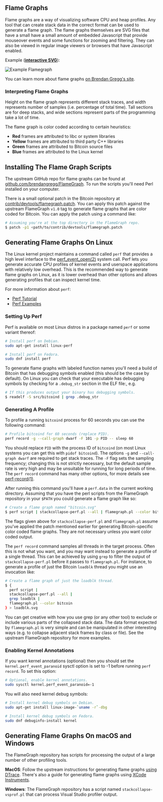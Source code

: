 ## Flame Graphs

Flame graphs are a way of visualizing software CPU and heap profiles. Any tool
that can create stack data in the correct format can be used to generate a flame
graph. The flame graphs themselves are SVG files that have a small have a small
amount of embedded Javascript that provide mouseover events and some functions
for zooming and filtering. They can also be viewed in regular image viewers or
browsers that have Javascript enabled.

Example (**[interactive SVG](https://monad.io/bitcoin-flamegraph.svg)**):

![Example Flamegraph](https://monad.io/bitcoin-flamegraph.svg)

You can learn more about flame graphs
[on Brendan Gregg's site](http://www.brendangregg.com/flamegraphs.html).

### Interpreting Flame Graphs

Height on the flame graph represents different stack traces, and width
represents number of samples (i.e. percentage of total time). Tall sections are
for deep stacks, and wide sections represent parts of the programming take a lot
of time.

The flame graph is color coded according to certain heuristics:

 * **Red** frames are attributed to libc or system libraries
 * **Yellow** frames are attributed to third party C++ libraries
 * **Green** frames are attributed to Bitcoin source files
 * **Blue** frames are attributed to the Linux kernel

## Installing The Flame Graph Scripts

The upstream GitHub repo for flame graphs can be found at
[github.com/brendangregg/FlameGraph](https://github.com/brendangregg/FlameGraph).
To run the scripts you'll need Perl installed on your computer.

There is a small optional patch in the Bitcoin repository at
[contrib/devtools/flamegraph.patch](/contrib/devtools/flamegraph.patch). You can
apply this patch against the upstream FlameGraph `v1.0` tag to generate flame
graphs that are color coded for Bitcoin. You can apply the patch using a command
like:

```bash
# Assuming you're at the top directory in the FlameGraph repo.
$ patch -p1 <path/to/contrib/devtools/flamegraph.patch
```

## Generating Flame Graphs On Linux

The Linux kernel project maintains a command called `perf` that provides a high
level interface to the
[perf_event_open(2)](http://www.man7.org/linux/man-pages/man2/perf_event_open.2.html)
system call. Perf lets you generate accurate CPU profiles of kernel events and
userspace applications with relatively low overhead. This is the recommended way
to generate flame graphs on Linux, as it is lower overhead than other options
and allows generating profiles that can inspect kernel time.

For more information about `perf`:

 * [Perf Tutorial](https://perf.wiki.kernel.org/index.php/Tutorial)
 * [Perf Examples](http://www.brendangregg.com/perf.html)

### Setting Up Perf

Perf is available on most Linux distros in a package named `perf` or some
variant thereof:

```bash
# Install perf on Debian.
sudo apt-get install linux-perf

# Install perf on Fedora.
sudo dnf install perf
```

To generate flame graphs with labeled function names you'll need a build of
Bitcoin that has debugging symbols enabled (this should be the case by default).
On Linux you can check that your executable has debugging symbols by checking for a
`.debug_str` section in the ELF file:, e.g.

```bash
# If this produces output your binary has debugging symbols.
$ readelf -S src/bitcoind | grep .debug_str
```

### Generating A Profile

To profile a running `bitcoind` process for 60 seconds you can use the following
command:

```bash
# Profile bitcoind for 60 seconds (replace PID).
perf record -g --call-graph dwarf -F 101 -p PID -- sleep 60
```

You should replace `PID` with the process ID of `bitcoind` (on most Linux
systems you can get this with `pidof bitcoind`). The options `-g` and
`--call-graph dwarf` are required to get stack traces. The `-F` flag sets the
sampling frequency; changing this is not strictly necessary, but the default
sample rate is very high and may be unsuitable for running for long periods of
time. The `perf record` command has many other options, for more details see
[perf-record(1)](http://man7.org/linux/man-pages/man1/perf-record.1.html).

After running this command you'll have a `perf.data` in the current working
directory. Assuming that you have the perl scripts from the FlameGraph
repository in your `$PATH` you could generate a flame graph like so:

```bash
# Create a flame graph named "bitcoin.svg"
$ perf script | stackcollapse-perf.pl --all | flamegraph.pl --color bitcoin > bitcoin.svg
```

The flags given above for `stackcollapse-perf.pl` and `flamegraph.pl` assume
you've applied the patch mentioned earlier for generating Bitcoin-specific color
coded flame graphs. They are not necessary unless you want color coded output.

The `perf record` command samples all threads in the target process. Often this
is not what you want, and you may want instead to generate a profile of a single
thread. This can be achieved by using `grep` to filter the output of
`stackcollapse-perf.pl` before it passes to `flamegraph.pl`. For instance, to
generate a profile of just the Bitcoin `loadblk` thread you might use an
invocation like:

```bash
# Create a flame graph of just the loadblk thread.
$ {
  perf script |
  stackcollapse-perf.pl --all |
  grep loadblk |
  flamegraph.pl --color bitcoin
} > loadblk.svg
```

You can get creative with how you use grep (or any other tool) to exclude or
include various parts of the collapsed stack data. The data format expected by
`flamegraph.pl` is very simple and can be manipulated in other interesting ways
(e.g. to collapse adjacent stack frames by class or file). See the upstream
FlameGraph repository for more examples.


### Enabling Kernel Annotations

If you want kernel annotations (optional) then you should set the
`kernel.perf_event_paranoid` sysctl option is set to -1 before running `perf
record`. To set this option:

```bash
# Optional, enable kernel annotations.
sudo sysctl kernel.perf_event_paranoid=-1
```

You will also need kernel debug symbols:

```bash
# Install kernel debug symbols on Debian.
sudo apt-get install linux-image-`uname -r`-dbg

# Install kernel debug symbols on Fedora.
sudo dnf debuginfo-install kernel
```


## Generating Flame Graphs On macOS and Windows

The FlameGraph repository has scripts for processing the output of a large
number of other profiling tools.

**MacOS**: Follow the upstream instructions for generating flame graphs [using
DTrace](http://www.brendangregg.com/FlameGraphs/cpuflamegraphs.html#Instructions).
There's also a guide for generating flame graphs using [XCode
Instruments](https://schani.wordpress.com/2012/11/16/flame-graphs-for-instruments/).

**Windows**: The FlameGraph repository has a script named
`stackcollapse-vsprof.pl` that can process Visual Studio profiler output.
